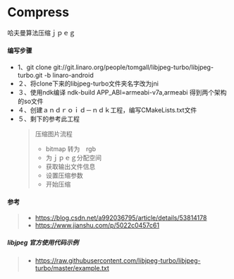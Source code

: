 # Compress
哈夫曼算法压缩ｊｐｅｇ

#### 编写步骤
* 1、git clone git://git.linaro.org/people/tomgall/libjpeg-turbo/libjpeg-turbo.git -b linaro-android
* ２、将clone下来的libjpeg-turbo文件夹名字改为jni
* ３、使用ndk编译 ndk-build APP_ABI=armeabi-v7a,armeabi 得到两个架构的so文件
* ４、创建ａｎｄｒｏｉｄ－ｎｄｋ工程，编写CMakeLists.txt文件
* ５、剩下的参考此工程
  > 压缩图片流程
  > * bitmap 转为　rgb
  > * 为ｊｐｅｇ分配空间
  > * 获取输出文件信息
  > * 设置压缩参数
  > * 开始压缩
  
 #### 参考
 > * https://blog.csdn.net/a992036795/article/details/53814178
 > * https://www.jianshu.com/p/5022c0457c61
 
 ##### libjpeg 官方使用代码示例
 > * https://raw.githubusercontent.com/libjpeg-turbo/libjpeg-turbo/master/example.txt
